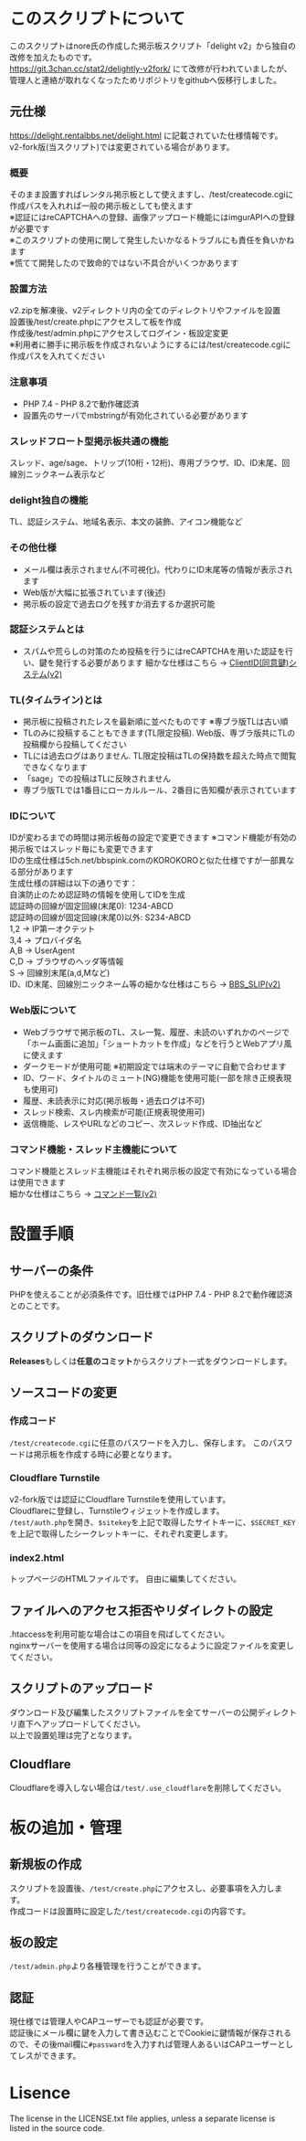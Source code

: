 # このスクリプトについて
このスクリプトはnore氏の作成した掲示板スクリプト「delight v2」から独自の改修を加えたものです。  
https://git.3chan.cc/stat2/delightly-v2fork/ にて改修が行われていましたが、管理人と連絡が取れなくなったためリポジトリをgithubへ仮移行しました。

## 元仕様
https://delight.rentalbbs.net/delight.html に記載されていた仕様情報です。  
v2-fork版(当スクリプト)では変更されている場合があります。

### 概要
そのまま設置すればレンタル掲示板として使えますし、/test/createcode.cgiに作成パスを入れれば一般の掲示板としても使えます  
※認証にはreCAPTCHAへの登録、画像アップロード機能にはimgurAPIへの登録が必要です  
※このスクリプトの使用に関して発生したいかなるトラブルにも責任を負いかねます  
※慌てて開発したので致命的ではない不具合がいくつかあります

### 設置方法
v2.zipを解凍後、v2ディレクトリ内の全てのディレクトリやファイルを設置  
設置後/test/create.phpにアクセスして板を作成  
作成後/test/admin.phpにアクセスしてログイン・板設定変更  
※利用者に勝手に掲示板を作成されないようにするには/test/createcode.cgiに作成パスを入れてください

### 注意事項
- PHP 7.4 - PHP 8.2で動作確認済
- 設置先のサーバでmbstringが有効化されている必要があります

### スレッドフロート型掲示板共通の機能
スレッド、age/sage、トリップ(10桁・12桁)、専用ブラウザ、ID、ID末尾、回線別ニックネーム表示など

### delight独自の機能
TL、認証システム、地域名表示、本文の装飾、アイコン機能など

### その他仕様
- メール欄は表示されません(不可視化)。代わりにID末尾等の情報が表示されます
- Web版が大幅に拡張されています(後述)
- 掲示板の設定で過去ログを残すか消去するか選択可能

### 認証システムとは
- スパムや荒らしの対策のため投稿を行うにはreCAPTCHAを用いた認証を行い、鍵を発行する必要があります
細かな仕様はこちら -> [ClientID(同意鍵)システム(v2)](https://w.atwiki.jp/3chjp/pages/36.html)

### TL(タイムライン)とは
- 掲示板に投稿されたレスを最新順に並べたものです ※専ブラ版TLは古い順
- TLのみに投稿することもできます(TL限定投稿). Web版、専ブラ版共にTLの投稿欄から投稿してください
- TLには過去ログはありません. TL限定投稿はTLの保持数を超えた時点で閲覧できなくなります
- 「sage」での投稿はTLに反映されません
- 専ブラ版TLでは1番目にローカルルール、2番目に告知欄が表示されています

### IDについて
IDが変わるまでの時間は掲示板毎の設定で変更できます ※コマンド機能が有効の掲示板ではスレッド毎にも変更できます  
IDの生成仕様は5ch.net/bbspink.comのKOROKOROと似た仕様ですが一部異なる部分があります  
生成仕様の詳細は以下の通りです：  
自演防止のため認証時の情報を使用してIDを生成  
認証時の回線が固定回線(末尾0): 1234-ABCD  
認証時の回線が固定回線(末尾0)以外: S234-ABCD  
1,2 -> IP第一オクテット  
3,4 -> プロバイダ名  
A,B -> UserAgent  
C,D -> ブラウザのヘッダ等情報  
S -> 回線別末尾(a,d,Mなど)  
ID、ID末尾、回線別ニックネーム等の細かな仕様はこちら -> [BBS_SLIP(v2)](https://w.atwiki.jp/3chjp/pages/37.html)

### Web版について
- Webブラウザで掲示板のTL、スレ一覧、履歴、未読のいずれかのページで「ホーム画面に追加」「ショートカットを作成」などを行うとWebアプリ風に使えます
- ダークモードが使用可能 ※初期設定では端末のテーマに自動で合わせます
- ID、ワード、タイトルのミュート(NG)機能を使用可能(一部を除き正規表現も使用可)
- 履歴、未読表示に対応(掲示板毎・過去ログは不可)
- スレッド検索、スレ内検索が可能(正規表現使用可)
- 返信機能、レスやURLなどのコピー、次スレッド作成、ID抽出など

### コマンド機能・スレッド主機能について
コマンド機能とスレッド主機能はそれぞれ掲示板の設定で有効になっている場合は使用できます  
細かな仕様はこちら -> [コマンド一覧(v2)](https://w.atwiki.jp/3chjp/pages/35.html)


# 設置手順

## サーバーの条件
PHPを使えることが必須条件です。旧仕様ではPHP 7.4 - PHP 8.2で動作確認済とのことです。

## スクリプトのダウンロード
**Releases**もしくは**任意のコミット**からスクリプト一式をダウンロードします。

## ソースコードの変更
### 作成コード
`/test/createcode.cgi`に任意のパスワードを入力し、保存します。
このパスワードは掲示板を作成する時に必要となります。

### Cloudflare Turnstile
v2-fork版では認証にCloudflare Turnstileを使用しています。  
Cloudflareに登録し、Turnstileウィジェットを作成します。  
`/test/auth.php`を開き、`$sitekey`を上記で取得したサイトキーに、`$SECRET_KEY`を上記で取得したシークレットキーに、それぞれ変更します。

### index2.html
トップページのHTMLファイルです。
自由に編集してください。

## ファイルへのアクセス拒否やリダイレクトの設定
.htaccessを利用可能な場合はこの項目を飛ばしてください。  
nginxサーバーを使用する場合は同等の設定になるように設定ファイルを変更してください。

## スクリプトのアップロード
ダウンロード及び編集したスクリプトファイルを全てサーバーの公開ディレクトリ直下へアップロードしてください。  
以上で設置処理は完了となります。

## Cloudflare
Cloudflareを導入しない場合は`/test/.use_cloudflare`を削除してください。


# 板の追加・管理
## 新規板の作成
スクリプトを設置後、`/test/create.php`にアクセスし、必要事項を入力します。  
作成コードは設置時に設定した`/test/createcode.cgi`の内容です。

## 板の設定
`/test/admin.php`より各種管理を行うことができます。

## 認証
現仕様では管理人やCAPユーザーでも認証が必要です。  
認証後にメール欄に鍵を入力して書き込むことでCookieに鍵情報が保存されるので、その後mail欄に`#passward`を入力すれば管理人あるいはCAPユーザーとしてレスができます。


# Lisence
The license in the LICENSE.txt file applies, unless a separate license is listed in the source code.